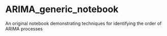 # ARIMA_generic_notebook
An original notebook demonstrating techniques for identifying the order of ARIMA processes 
